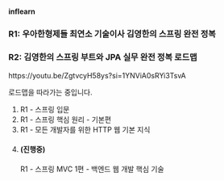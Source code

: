 <h4>inflearn</h4>
<h3>R1: 우아한형제들 최연소 기술이사 김영한의 스프링 완전 정복</h3>
<h3>R2: 김영한의 스프링 부트와 JPA 실무 완전 정복 로드맵</h3>
<p>https://youtu.be/ZgtvcyH58ys?si=1YNViA0sRYi3TsvA</P>
<p>로드맵을 따라가는 중입니다.</p>

01. R1 - 스프링 입문
02. R1 - 스프링 핵심 원리 - 기본편
03. R1 - 모든 개발자를 위한 HTTP 웹 기본 지식
04. <h4>(진행중)</h4> R1 - 스프링 MVC 1편 - 백엔드 웹 개발 핵심 기술
